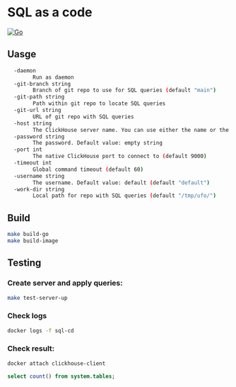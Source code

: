 # SQL as a code
[![Go](https://github.com/orginux/sql-cd/actions/workflows/go.yml/badge.svg?branch=main)](https://github.com/orginux/sql-cd/actions/workflows/go.yml)

## Uasge
```bash
  -daemon
        Run as daemon
  -git-branch string
        Branch of git repo to use for SQL queries (default "main")
  -git-path string
        Path within git repo to locate SQL queries
  -git-url string
        URL of git repo with SQL queries
  -host string
        The ClickHouse server name. You can use either the name or the IPv4 or IPv6 address (default "localhost")
  -password string
        The password. Default value: empty string
  -port int
        The native ClickHouse port to connect to (default 9000)
  -timeout int
        Global command timeout (default 60)
  -username string
        The username. Default value: default (default "default")
  -work-dir string
        Local path for repo with SQL queries (default "/tmp/ufo/")
```

## Build
```bash
make build-go
make build-image
```

## Testing
### Create server and apply queries:
```bash
make test-server-up
```

### Check logs
```bash
docker logs -f sql-cd
```

### Check result:
```bash
docker attach clickhouse-client
```

```sql
select count() from system.tables;
```
